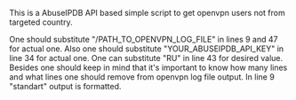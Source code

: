 This is a AbuseIPDB API based simple script to get openvpn users not from targeted country.

One should substitute "/PATH_TO_OPENVPN_LOG_FILE" in lines 9 and 47 for actual one.
Also one should substitute "YOUR_ABUSEIPDB_API_KEY" in line 34 for actual one.
One can substitute "RU" in line 43 for desired value.
Besides one should keep in mind that it's important to know how many lines and what lines one should remove from openvpn log file output. In line 9 "standart" output is formatted.

